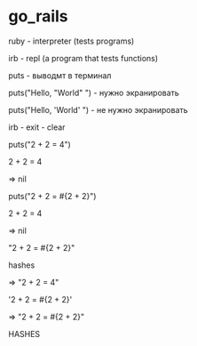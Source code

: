 # go_rails

ruby - interpreter (tests programs)

irb - repl (a program that tests functions)

puts - выводмт в терминал

puts("Hello, \"World\" ") - нужно экранировать

puts("Hello, 'World' ") - не нужно экранировать

irb - exit - clear

puts("2 + 2 = 4")

2 + 2 = 4

=> nil

puts("2 + 2 = #{2 + 2}")
 
2 + 2 = 4

=> nil

"2 + 2 = #{2 + 2}"

hashes

=> "2 + 2 = 4"

'2 + 2 = #{2 + 2}'

=> "2 + 2 = \#{2 + 2}"

HASHES

